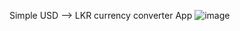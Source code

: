 Simple USD --> LKR currency converter App
![image](https://github.com/nuwantharindu/Flitter/assets/101382789/34ab45f7-099d-414b-881c-a93afc4dfa1f)
